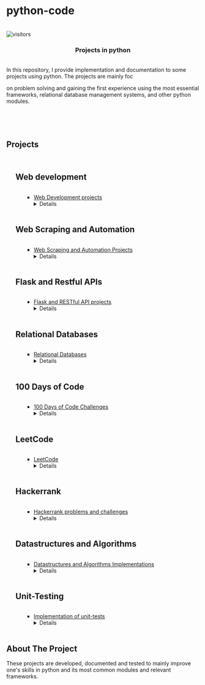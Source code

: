 # python-code

<br />                     ![visitors](https://visitor-badge.glitch.me/badge?page_id=amgad01.python-code)

<p >

<h3 align="center">Projects in python</h3>

  <p > <br />In this repository, I provide implementation and documentation to some projects using python.
The projects are mainly foc
  
  on problem solving and gaining the first experience using the most essential frameworks, relational database management systems, and other python modules.

   <br />
    <br />
  </p>

<!-- TABLE OF CONTENTS -->
<summary><h2 style="display: inline-block">Projects</h2></summary>
<ol>
      <summary><h2 style="display: inline-block">Web development</h2></summary>
        <ol>

<ul><li><a href="https://github.com/amgad01/python-code/tree/main/Web%20development%20projects%20%20(FLASK%2C%20Flask-WTForms%2C%20SQLite%2C%20SQLAlchemy%2C%20Bootstrap%2Cjinja%2C%20html%2Ccss)"> Web Development projects </a></li>
<details>In Web Development projects, I use python to implement front and backend projects with full functionality using different frameworks and python modules such as  <strong>FLASK, Flask-WTForms, SQLite, SQLAlchemy, Bootstrap,jinja</strong>, as well as languages such as <strong>html, css and javascript</strong>.</details>
</ul><br/></ol>
      <summary><h2 style="display: inline-block">Web Scraping and Automation</h2></summary>
        <ol><ul><li><a href="https://github.com/amgad01/python-code/tree/main/Web%20scraping%20and%20automation"> Web Scraping and Automation Projects </a></li>
<details>In Web Scraping projects, I use python to implement Tools to scrape website  and automate tasks using some of the most most popular such as <strong> Selenium, Beautiful soup and Scrapy</strong> and manipulate/store the scraped data into databases using different RDBMS such as <strong> SQLite3 and Mysql</strong>, and others </details>
</ul><br/></ol>
<summary><h2 style="display: inline-block">Flask and Restful APIs</h2></summary>
        <ol><ul><li><a href="https://github.com/amgad01/python-code/tree/main/RESTful-API-and-FLASK"> Flask and RESTful API projects </a></li>
<details>In Flask and RESTful API projects, I use python to implement a RESTful api to retrieve and manipulate records of a database. In these projects I use <strong>Flask, SQLAlchemy</strong> in the implementation of the RESTful api, as well as <strong>sqlite</strong> as relational database management system. I eventually test the functionality of the RESTful api using <strong>POSTMAN framework</strong>, the projects also enclude implemented and automated tasks to retrieve data from websites using get requests  and implement automated tools based on some APIs</details>
</ul><br/></ol>

<summary><h2 style="display: inline-block">Relational Databases</h2></summary>
        <ol><ul><li><a href="https://github.com/amgad01/python-code/tree/main/Relational%20Databases"> Relational Databases </a></li>
<details>In Relational databases projects, I use python to implement different project using the most commonly used relational database management systems, such as <strong>MYSQL, SQLITE, POSTGRESQL</strong>, to generate and manipulate data in local databases using <strong>Flask and SQlAlchemy</strong> </details>
</ul><br/></ol>

<summary><h2 style="display: inline-block">100 Days of Code</h2></summary>
        <ol><ul><li><a href="https://github.com/amgad01/python-code/tree/main/100%20days%20of%20code"> 100 Days of Code Challenges </a></li>
<details>In 100 Days of Code Projects, I use python solve problems and implement project using many of the builtin python modules such as tkinter and turtle and others.
The Projects folder also contains some projects implemented using Bootstrap4, HTML and CSS, as well as games that I implemented when I started learning python with the <a href="https://www.udemy.com/course/100-days-of-code/">100 Days of Code - The Complete Python Pro Bootcamp for 2021
</a> </details>
</ul><br/></ol>
<summary><h2 style="display: inline-block">LeetCode</h2></summary>
        <ol><ul><li><a href="https://github.com/amgad01/python-code/tree/main/LeetCode"> LeetCode </a></li>
<details> In this project, I provide my solution of some of the <a href="https://www.leetcode.com">LeetCode problems </a></details>
</ul><br/>

</ol>
<summary><h2 style="display: inline-block">Hackerrank</h2></summary>
        <ol><ul><li><a href="https://github.com/amgad01/python-code/tree/main/HackerRank"> Hackerrank problems and challenges </a></li>
<details> In this project, I provide my solution of some of the <a href="https://www.hackerrank.com">Hackerrank problems and challenges </a></details>
</ul><br/></ol>


<summary><h2 style="display: inline-block">Datastructures and Algorithms</h2></summary>
        <ol><ul><li><a href="https://github.com/amgad01/python-code/tree/main/algorithms_and_data_structures"> Datastructures and Algorithms Implementations</a></li>
<details> In this project, I provide my Implementation of Datastructures and Algorithms using python, such as <a href="https://github.com/amgad01/python-code/tree/main/algorithms_and_data_structures/linked_lists">Linked lists</a> <a href='https://github.com/amgad01/python-code/blob/main/algorithms_and_data_structures/binary-tree.py'> Binary trees</a>  and others </details>
</ul><br/></ol>

<summary><h2 style="display: inline-block">Unit-Testing</h2></summary>
        <ol><ul><li><a href="https://github.com/amgad01/python-code/tree/main/unit-testing"> Implementation of unit-tests</a></li>
<details> In this project, I provide unit-test implementation for different algorithms and data structures</details>
</ul><br/></ol>


</ol>



<!---[comment]: <> ABOUT THE PROJECT -->

## About The Project

These projects are developed, documented and tested to mainly improve one's skills in python and its most common modules and relevant frameworks.
